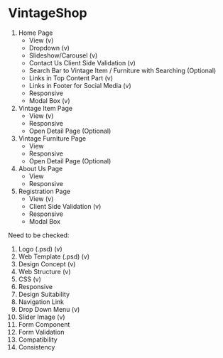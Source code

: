 # VintageShop
1. Home Page
    - View (v)
    - Dropdown (v)
    - Slideshow/Carousel (v)
    - Contact Us Client Side Validation (v)
    - Search Bar to Vintage Item / Furniture with Searching (Optional)
    - Links in Top Content Part (v)
    - Links in Footer for Social Media (v)
    - Responsive
    - Modal Box (v)
2. Vintage Item Page
    - View (v)
    - Responsive
    - Open Detail Page (Optional)
3. Vintage Furniture Page
    - View
    - Responsive
    - Open Detail Page (Optional)
4. About Us Page
    - View
    - Responsive
5. Registration Page
    - View (v)
    - Client Side Validation (v)
    - Responsive
    - Modal Box

Need to be checked:
1. Logo (.psd) (v)
2. Web Template (.psd) (v)
3. Design Concept (v)
4. Web Structure (v)
5. CSS (v)
6. Responsive
7. Design Suitability
8. Navigation Link
9. Drop Down Menu (v)
10. Slider Image (v)
11. Form Component
12. Form Validation
13. Compatibility
14. Consistency
